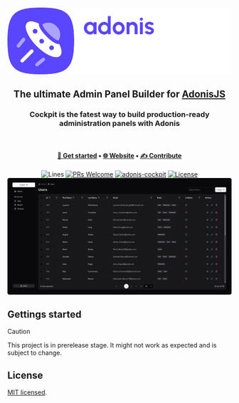 <div align="center">
<br/>
  
[![Adonis Cockpit](./.github/images/logo-horizontal.png)](https://adonis-cockpit.com)

## The ultimate Admin Panel Builder for [AdonisJS](https://adonisjs.com/)

### Cockpit is the fatest way to build production-ready administration panels with Adonis

<br/>
</div>

<div align="center">

#### [🚀 Get started](https://adonis-cockpit.com/docs/getting-started/installation) • [🌐 Website](https://adonis-cockpit.com/docs/getting-started/installation) • [✍ Contribute](./CONTRIBUTING.md)

![Lines](https://img.shields.io/badge/coverage-20.32%25-red.svg?style=flat-square) [![PRs Welcome](https://img.shields.io/badge/PRs-Are%20welcome-brightgreen.svg?style=flat-square)](https://makeapullrequest.com) [![adonis-cockpit](https://img.shields.io/npm/v/adonis-cockpit?style=flat-square)](https://www.npmjs.com/package/adonis-cockpit) [![License](https://img.shields.io/github/license/FriendsOfAdonis/magnify?label=License&style=flat-square)](LICENCE)
![Screenshot](./.github/images/screenshot.png)

</div>

## Gettings started

> [!CAUTION]
> This project is in prerelease stage. It might not work as expected and is subject to change.

## License

[MIT licensed](LICENSE.md).
